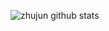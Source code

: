 ![zhujun github stats](https://github-readme-stats.vercel.app/api?username=marionxue&show_icons=true&theme=radical) 
